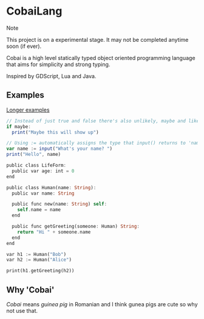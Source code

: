 # CobaiLang
> [!NOTE]
> This project is on a experimental stage. It may not be completed anytime soon (if ever).

Cobai is a high level statically typed object oriented programming language that aims for simplicity and strong typing.

Inspired by GDScript, Lua and Java.

## Examples
[Longer examples](https://github.com/Wolfyxon/cobai-lang/tree/main/examples)

```js
// Instead of just true and false there's also unlikely, maybe and likely
if maybe:
  print("Maybe this will show up")
```

```js
// Using := automatically assigns the type that input() returns to 'name'
var name := input("What's your name? ")
print("Hello", name)
```
```rs
public class LifeForm:
  public var age: int = 0
end

public class Human(name: String):
  public var name: String

  public func new(name: String) self:
    self.name = name
  end

  public func getGreeting(someone: Human) String:
    return "Hi " + someone.name
  end
end

var h1 := Human("Bob")
var h2 := Human("Alice")

print(h1.getGreeting(h2))
```
## Why 'Cobai'
*Cobai* means *guinea pig* in Romanian and I think gunea pigs are cute so why not use that.
